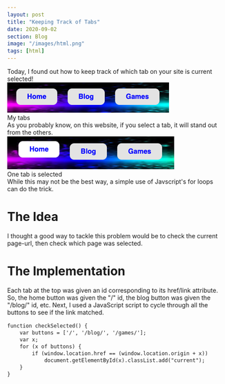 ```yaml
---
layout: post
title: "Keeping Track of Tabs"
date: 2020-09-02
section: Blog
image: "/images/html.png"
tags: [html]
---
```

Today, I found out how to keep track of which tab on your site is current selected!<br>
![My nav bar](/images/nav.png)<br>
<span class="caption">My tabs</span><br>
As you probably know, on this website, if you select a tab, it will stand out from the others.<br>
![One tab is selected](/images/nav-selected.png)<br>
<span class="caption">One tab is selected</span><br>
While this may not be the best way, a simple use of Javscript's for loops can do the trick.<br>
# The Idea
I thought a good way to tackle this problem would be to check the current page-url, then check which page was selected.
# The Implementation
Each tab at the top was given an id corresponding to its href/link attribute. So, the home button was given the "/" id, the blog button was given the "/blog/" id, etc. Next, I used a JavaScript script to cycle through all the buttons to see if the link matched.
```
function checkSelected() {
	var buttons = ['/', '/blog/', '/games/'];
	var x;
	for (x of buttons) {
		if (window.location.href == (window.location.origin + x)) 
            document.getElementById(x).classList.add("current");
	}
}
```